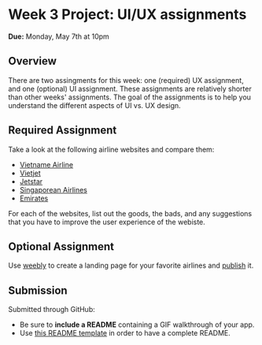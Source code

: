# Week 3 Project: UI/UX assignments

**Due:** Monday, May 7th at 10pm

## Overview
There are two assingments for this week: one (required) UX assignment, and one (optional) UI assignment. These assignments are relatively shorter than other weeks' assignments. The goal of the assignments is to help you understand the different aspects of UI vs. UX design.

## Required Assignment
Take a look at the following airline websites and compare them:
* [Vietname Airline](https://www.vietnamairlines.com/)
* [Vietjet](https://www.vietjetair.com/Sites/Web/vi-VN/Home)
* [Jetstar](https://www.jetstar.com/vn/en/home)
* [Singaporean Airlines](http://www.singaporeair.com/en_UK/vn/home)
* [Emirates](https://www.emirates.com/vn/english/)

For each of the websites, list out the goods, the bads, and any suggestions that you have to improve the user experience of the webiste.

## Optional Assignment
Use [weebly](https://www.weebly.com/onboarding) to create a landing page for your favorite airlines and [publish](https://hc.weebly.com/hc/en-us/articles/202015818-Publish-Your-Site) it.

## Submission
Submitted through GitHub:
  * Be sure to **include a README** containing a GIF walkthrough of your app.
  * Use [this README template](https://github.com/buihdk/cs-fed-materials/blob/master/project_1_template.md) in order to have a complete README.
